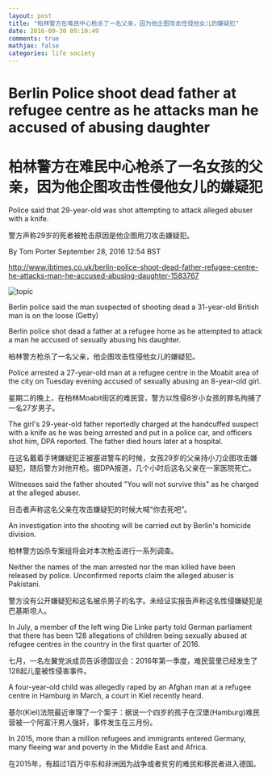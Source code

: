 ```yaml
---
layout: post
title: "柏林警方在难民中心枪杀了一名父亲，因为他企图攻击性侵他女儿的嫌疑犯"
date: 2016-09-30 09:10:49
comments: true
mathjax: false
categories: life society
---
```


# Berlin Police shoot dead father at refugee centre as he attacks man he accused of abusing daughter

# 柏林警方在难民中心枪杀了一名女孩的父亲，因为他企图攻击性侵他女儿的嫌疑犯

<!--more-->

Police said that 29-year-old was shot attempting to attack alleged abuser with a knife.

警方声称29岁的死者被枪击原因是他企图用刀攻击嫌疑犯。

By Tom Porter
September 28, 2016 12:54 BST

<http://www.ibtimes.co.uk/berlin-police-shoot-dead-father-refugee-centre-he-attacks-man-he-accused-abusing-daughter-1583767>

![topic](https://d.ibtimes.co.uk/en/full/1459826/berlin-police.jpg?w=736)


Berlin police said the man suspected of shooting dead a 31-year-old British man is on the loose (Getty)

Berlin police shot dead a father at a refugee home as he attempted to attack a man he accused of sexually abusing his daughter.

柏林警方枪杀了一名父亲，他企图攻击性侵他女儿的嫌疑犯。

Police arrested a 27-year-old man at a refugee centre in the Moabit area of the city on Tuesday evening accused of sexually abusing an 8-year-old girl.

星期二的晚上，在柏林Moabit街区的难民营，警方以性侵8岁小女孩的罪名拘捕了一名27岁男子。

The girl's 29-year-old father reportedly charged at the handcuffed suspect with a knife as he was being arrested and put in a police car, and officers shot him, DPA reported. The father died hours later at a hospital.

在这名戴着手铐嫌疑犯正被塞进警车的时候，女孩29岁的父亲持小刀企图攻击嫌疑犯，随后警方对他开枪。据DPA报道，几个小时后这名父亲在一家医院死亡。

Witnesses said the father shouted "You will not survive this" as he charged at the alleged abuser.

目击者声称这名父亲在攻击嫌疑犯的时候大喊“你去死吧”。

An investigation into the shooting will be carried out by Berlin's homicide division.

柏林警方凶杀专案组将会对本次枪击进行一系列调查。

Neither the names of the man arrested nor the man killed have been released by police. Unconfirmed reports claim the alleged abuser is Pakistani.

警方没有公开嫌疑犯和这名被杀男子的名字。未经证实报告声称这名性侵嫌疑犯是巴基斯坦人。

In July, a member of the left wing Die Linke party told German parliament that there has been 128 allegations of children being sexually abused at refugee centres in the country in the first quarter of 2016.

七月，一名左翼党派成员告诉德国议会：2016年第一季度，难民营里已经发生了128起儿童被性侵害事件。

A four-year-old child was allegedly raped by an Afghan man at a refugee centre in Hamburg in March, a court in Kiel recently heard.

基尔(Kiel)法院最近审理了一个案子：据说一个四岁的孩子在汉堡(Hamburg)难民营被一个阿富汗男人强奸，事件发生在三月份。

In 2015, more than a million refugees and immigrants entered Germany, many fleeing war and poverty in the Middle East and Africa.

在2015年，有超过1百万中东和非洲因为战争或者贫穷的难民和移民者进入德国。


